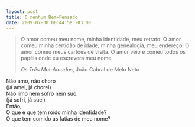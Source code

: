 ```yaml
--- 
layout: post
title: O nenhum Bem-Pensado
date: 2009-07-30 00:44:58 -03:00
---
```


> O amor comeu meu nome, minha identidade, meu retrato. O amor comeu minha
> certidão de idade, minha genealogia, meu endereço. O amor comeu meus cartões de
> visita. O amor veio e comeu todos os papéis onde eu escrevera meu nome.
> 
> <footer>
> <cite>Os Três Mal-Amados</cite>, João Cabral de Melo Neto
> </footer>

Não amo, não choro  
(já amei, já chorei)  
Não limo nem sofro nem suo.  
(já sofri, já suei)  
Então,  
O que é que tem roído minha identidade?  
O que tem comido as fatias de meu nome?  
